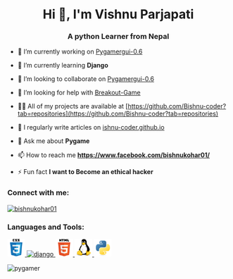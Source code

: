 <h1 align="center">Hi 👋, I'm Vishnu Parjapati</h1>
<h3 align="center">A python Learner from Nepal</h3>

- 🔭 I’m currently working on [Pygamergui-0.6](https://github.com/Bishnu-coder/pygamergui-0.6)

- 🌱 I’m currently learning **Django**

- 👯 I’m looking to collaborate on [Pygamergui-0.6](https://github.com/Bishnu-coder/pygamergui-0.6)

- 🤝 I’m looking for help with [Breakout-Game](https://github.com/Bishnu-coder/Breakout-Game)

- 👨‍💻 All of my projects are available at [https://github.com/Bishnu-coder?tab=repositories](https://github.com/Bishnu-coder?tab=repositories)

- 📝 I regularly write articles on [ishnu-coder.github.io](ishnu-coder.github.io)

- 💬 Ask me about **Pygame**

- 📫 How to reach me **https://www.facebook.com/bishnukohar01/**

- ⚡ Fun fact **I want to Become an ethical hacker**

<h3 align="left">Connect with me:</h3>
<p align="left">
<a href="https://fb.com/bishnukohar01" target="blank"><img align="center" src="https://raw.githubusercontent.com/rahuldkjain/github-profile-readme-generator/master/src/images/icons/Social/facebook.svg" alt="bishnukohar01" height="30" width="40" /></a>
</p>

<h3 align="left">Languages and Tools:</h3>
<p align="left"> <a href="https://www.w3schools.com/css/" target="_blank" rel="noreferrer"> <img src="https://raw.githubusercontent.com/devicons/devicon/master/icons/css3/css3-original-wordmark.svg" alt="css3" width="40" height="40"/> </a> <a href="https://www.djangoproject.com/" target="_blank" rel="noreferrer"> <img src="https://cdn.worldvectorlogo.com/logos/django.svg" alt="django" width="40" height="40"/> </a> <a href="https://www.w3.org/html/" target="_blank" rel="noreferrer"> <img src="https://raw.githubusercontent.com/devicons/devicon/master/icons/html5/html5-original-wordmark.svg" alt="html5" width="40" height="40"/> </a> <a href="https://www.linux.org/" target="_blank" rel="noreferrer"> <img src="https://raw.githubusercontent.com/devicons/devicon/master/icons/linux/linux-original.svg" alt="linux" width="40" height="40"/> </a> <a href="https://www.python.org" target="_blank" rel="noreferrer"> <img src="https://raw.githubusercontent.com/devicons/devicon/master/icons/python/python-original.svg" alt="python" width="40" height="40"/> </a> </p>

<p><img align="center" src="https://github-readme-stats.vercel.app/api/top-langs?username=pygamer&show_icons=true&locale=en&layout=compact" alt="pygamer" /></p>
